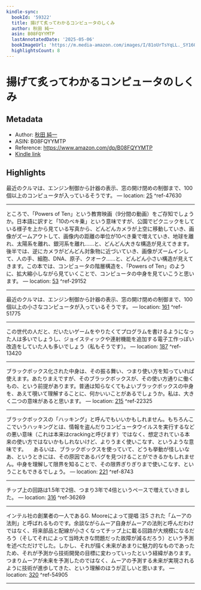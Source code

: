 ```yaml
---
kindle-sync:
  bookId: '59322'
  title: 揚げて炙ってわかるコンピュータのしくみ
  author: 秋田 純一
  asin: B08FQYYMTP
  lastAnnotatedDate: '2025-05-06'
  bookImageUrl: 'https://m.media-amazon.com/images/I/81oUrTsYqLL._SY160.jpg'
  highlightsCount: 8
---
```

# 揚げて炙ってわかるコンピュータのしくみ
## Metadata
* Author: [秋田 純一](https://www.amazon.comundefined)
* ASIN: B08FQYYMTP
* Reference: https://www.amazon.com/dp/B08FQYYMTP
* [Kindle link](kindle://book?action=open&asin=B08FQYYMTP)

## Highlights
最近のクルマは、エンジン制御から計器の表示、窓の開け閉めの制御まで、100個以上のコンピュータが入っているそうです。 — location: [25](kindle://book?action=open&asin=B08FQYYMTP&location=25) ^ref-47630

---
ところで、「Powers of Ten」という教育映画（9分間の動画）をご存知でしょうか。日本語に訳すと「10のベキ乗」という意味ですが、公園でピクニックをしている様子を上から見ている写真から、どんどんカメラが上空に移動していき、画像がズームアウトして、画像内の距離の単位が10べき乗で増えていき、地球を離れ、太陽系を離れ、銀河系を離れ……と、どんどん大きな構造が見えてきます。後半では、逆にカメラがどんどん対象物に近づいていき、画像がズームインして、人の手、細胞、DNA、原子、クオーク……と、どんどん小さい構造が見えてきます。この本では、コンピュータの階層構造を、「Powers of Ten」のように、拡大縮小しながら見ていくことで、コンピュータの中身を見ていこうと思います。 — location: [53](kindle://book?action=open&asin=B08FQYYMTP&location=53) ^ref-29152

---
最近のクルマは、エンジン制御から計器の表示、窓の開け閉めの制御まで、100個以上の小さなコンピュータが入っているそうです。 — location: [161](kindle://book?action=open&asin=B08FQYYMTP&location=161) ^ref-51775

---
この世代の人だと、だいたいゲームをやりたくてプログラムを書けるようになった人は多いでしょうし、ジョイスティックや連射機能を追加する電子工作っぽい改造をしていた人も多いでしょう（私もそうです）。 — location: [187](kindle://book?action=open&asin=B08FQYYMTP&location=187) ^ref-13420

---
ブラックボックス化された中身は、その振る舞い、つまり使い方を知っていれば使えます。あたりまえですが、そのブラックボックスが、その使い方通りに働くもの、という前提があります。普通は知らなくてもよいブラックボックスの中身を、あえて覗いて理解することに、何かいいことがあるでしょうか。私は、大きく二つの意味があると思います。 — location: [215](kindle://book?action=open&asin=B08FQYYMTP&location=215) ^ref-22325

---
ブラックボックスの「ハッキング」と呼んでもいいかもしれません。もちろんここでいうハッキングとは、情報を盗んだりコンピュータウイルスを実行するなどの悪い意味（これは本来はcrackingと呼びます）ではなく、想定されている本来の使い方ではないかもしれないけど、よりうまく使いこなす、というような意味です。 　あるいは、ブラックボックスを使っていて、どうも挙動が怪しいなあ、というときには、その原因であるバグを見つけることができるかもしれません。中身を理解して限界を知ることで、その限界ぎりぎりまで使いこなす、ということもできるでしょう。 — location: [221](kindle://book?action=open&asin=B08FQYYMTP&location=221) ^ref-8743

---
チップ上の回路は1.5年で2倍、つまり3年で4倍というペースで増えていきました。 — location: [316](kindle://book?action=open&asin=B08FQYYMTP&location=316) ^ref-36269

---
インテル社の創業者の一人であるG. Mooreによって提唱 注5 された「ムーアの法則」と呼ばれるものです。余談ながらムーア自身がムーアの法則と呼んだわけではなく、将来部品と配線が小さくなってチップ上に載る回路が大規模になるだろう（そしてそれによって当時大きな問題だった故障が減るだろう）という予測を述べただけでした。しかし、それが描く未来があまりに魅力的なものであったため、それが予測から技術開発の目標に変わっていったという経緯があります。つまりムーアが未来を予測したのではなく、ムーアの予測する未来が実現されるように技術が進歩してきた、という理解のほうが正しいと思います。 — location: [320](kindle://book?action=open&asin=B08FQYYMTP&location=320) ^ref-54905

---
